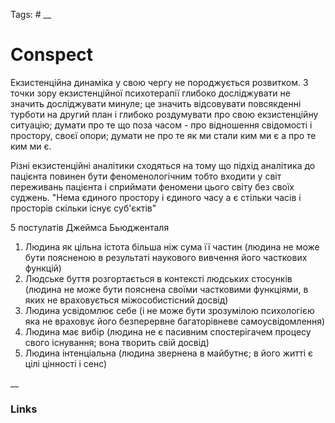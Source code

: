 Tags: #
__
# Conspect







Екзистенційна динаміка у свою чергу не породжується розвитком. З точки зору екзистенційної психотерапії глибоко досліджувати не значить досліджувати минуле; це значить відсовувати повсякденні турботи на другий план і глибоко роздумувати про свою екзистенційну ситуацію; думати про те що поза часом - про відношення свідомості і простору, своєї опори; думати не про те як ми стали ким ми є а про те ким ми є.

Різні екзистенційні аналітики сходяться на тому що підхід аналітика до пацієнта повинен бути феноменологічним тобто входити у світ переживань пацієнта і сприймати феномени цього світу без своїх суджень. "Нема єдиного простору і єдиного часу а є стільки часів і просторів скільки існує суб'єктів"

5 постулатів Джеймса Бьюдженталя
1. Людина як цільна істота більша ніж сума її частин (людина не може бути поясненою в результаті наукового вивчення його часткових функцій)
2. Людське буття розгортається в контексті людських стосунків (людина не може бути пояснена своїми частковими функціями, в яких не враховується міжособистісний досвід)
3. Людина усвідомлює себе (і не може бути зрозумілою психологією яка не враховує його безперервне багаторівневе самоусвідомлення)
4. Людина має вибір (людина не є пасивним спостерігачем процесу свого існування; вона творить свій досвід)
5. Людина інтенціальна (людина звернена в майбутнє; в його житті є цілі цінності і сенс)


__
### Links
